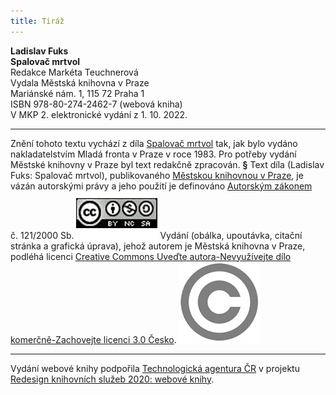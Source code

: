 ```yaml
---
title: Tiráž
---
```


**Ladislav Fuks    
Spalovač mrtvol**  
Redakce Markéta Teuchnerová  
Vydala Městská knihovna v Praze  
Mariánské nám. 1, 115 72 Praha 1  
ISBN 978-80-274-2462-7 (webová kniha)  
V MKP 2. elektronické vydání z 1. 10. 2022.

***

Znění tohoto textu vychází z díla [Spalovač mrtvol](https://search.mlp.cz/cz/titul/spalovac-mrtvol/174850/) tak, jak bylo vydáno nakladatelstvím Mladá fronta v Praze v roce 1983. Pro potřeby vydání Městské knihovny v Praze byl text redakčně zpracován.
**§**
Text díla (Ladislav Fuks: Spalovač mrtvol), publikovaného [Městskou knihovnou v Praze](https://www.mlp.cz/cz/), je vázán autorskými právy a jeho použití je definováno [Autorským zákonem](https://www.mkcr.cz/predpisy-zakonu-709.html) č. 121/2000 Sb.
[![image001.jpg](./resources/image001_fmt.png)](https://creativecommons.org/licenses/by-nc-sa/3.0/cz/)
Vydání (obálka, upoutávka, citační stránka a grafická úprava), jehož autorem je Městská knihovna v Praze, podléhá licenci [Creative Commons Uveďte autora-Nevyužívejte dílo komerčně-Zachovejte licenci 3.0 Česko](https://creativecommons.org/licenses/by-nc-sa/3.0/cz/).
![image002.jpg](./resources/image002_fmt.png)

***

Vydání webové knihy podpořila [Technologická agentura ČR](https://www.tacr.cz/) v projektu [Redesign knihovních služeb 2020: webové knihy](https://starfos.tacr.cz/cs/project/TL04000391).